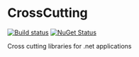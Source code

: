 # CrossCutting
[![Build status](https://ci.appveyor.com/api/projects/status/obc6jv1768rol144?svg=true)](https://ci.appveyor.com/project/bronumski/crosscutting)
[![NuGet Status](http://img.shields.io/nuget/v/CrossCutting.Core.svg?style=flat)](https://www.nuget.org/packages/CrossCutting.Core/) 

Cross cutting libraries for .net applications
